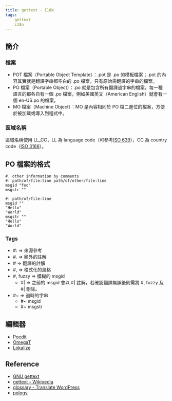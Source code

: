 ```yaml
---
title: gettext - I18N
tags:
    gettext
    i18n
---
```


## 簡介

### 檔案

- POT 檔案（Portable Object Template）：.pot 是 .po 的模板檔案；.pot 的內容其實就是翻譯字串都空白的 .po 檔案，只有原始需翻譯的字串的檔案。
- PO 檔案（Portable Object）：.po 就是包含所有翻譯過字串的檔案，每一種語言的都各自有一個 .po 檔案，例如美國英文（American  English）就會有一個 en-US.po 的檔案。
- MO 檔案（Machine Object）：MO 是內容相同於 PO 檔二進位的檔案，方便於被加載或導入到程式中。

### 區域名稱

區域名稱使用 LL_CC，LL 為 language code（可參考[ISO 639](https://www.iso.org/iso-639-language-codes.html)），CC 為  country code（[ISO 3166](https://www.iso.org/iso-3166-country-codes.html)）。

## PO 檔案的格式

```
#. other information by comments
#: path/of/file:line path/of/other/file:line
msgid "foo"
msgstr ""
⁠
#: path/of/file:line
msgid ""
"Hello"
"World"
msgstr ""
"Hello"
"World"
```

### Tags

- \#: => 來源參考
- \#. => 額外的註解
- \# => 翻譯的註解
- \#, => 格式化的風格
- \#, fuzzy => 模糊的 msgid
    - \#| => 之前的 msgid 會以 \#| 註解，若確認翻譯無誤後則需將 \#, fuzzy 及 \#| 刪除。
- \#~ => 過時的字串
    - \#~ msgid
    - \#~ msgstr

## 編輯器

- [Poedit](https://poedit.net/)
- [OmegaT](http://www.omegat.org/)
- [Lokalize](https://userbase.kde.org/Lokalize)

## Reference

- [GNU gettext](https://www.gnu.org/software/gettext/)
- [gettext - Wikipedia](https://en.wikipedia.org/wiki/Gettext)
- [glossary - Translate WordPress](https://make.wordpress.org/polyglots/handbook/glossary/)
- [pology](http://pology.nedohodnik.net)
